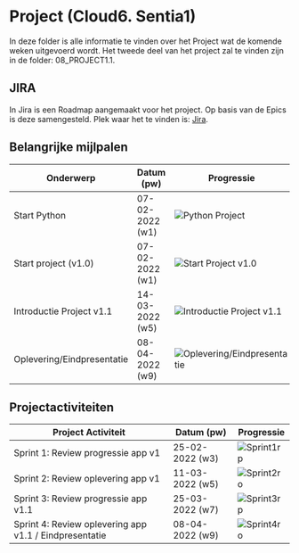 # Project (Cloud6. Sentia1)
In deze folder is alle informatie te vinden over het Project wat de komende weken uitgevoerd wordt. Het tweede deel van het project zal te vinden zijn in de folder: 08_PROJECT1.1.

## JIRA
In Jira is een Roadmap aangemaakt voor het project. Op basis van de Epics is deze samengesteld.
Plek waar het te vinden is: [Jira](https://techgroundscloud6q.atlassian.net/jira/software/projects/PCS/boards/5).

## Belangrijke mijlpalen
| **Onderwerp** | **Datum (pw)** | **Progressie** | **Done** |
| ------------- | -------------- | -------------- | -------- |
| Start Python | 07-02-2022 (w1) | ![Python Project](https://us-central1-progress-markdown.cloudfunctions.net/progress/100) | 8 februari 2022 |
| Start project (v1.0) | 07-02-2022 (w1) | ![Start Project v1.0](https://us-central1-progress-markdown.cloudfunctions.net/progress/100) | 7 februari 2022 |
| Introductie Project v1.1 | 14-03-2022 (w5) | ![Introductie Project v1.1](https://us-central1-progress-markdown.cloudfunctions.net/progress/0) | d.d. |
| Oplevering/Eindpresentatie | 08-04-2022 (w9) | ![Oplevering/Eindpresentatie](https://us-central1-progress-markdown.cloudfunctions.net/progress/0) | d.d. |

## Projectactiviteiten
| **Project Activiteit** | **Datum (pw)** | **Progressie** |
| ---------------------- | -------------- | -------------- |
| Sprint 1: Review progressie app v1 | 25-02-2022 (w3) | ![Sprint1rp](https://us-central1-progress-markdown.cloudfunctions.net/progress/0) |
| Sprint 2: Review oplevering app v1 | 11-03-2022 (w5) | ![Sprint2ro](https://us-central1-progress-markdown.cloudfunctions.net/progress/0) |
| Sprint 3: Review progressie app v1.1 | 25-03-2022 (w7) | ![Sprint3rp](https://us-central1-progress-markdown.cloudfunctions.net/progress/0) |
| Sprint 4: Review oplevering app v1.1 / Eindpresentatie | 08-04-2022 (w9)| ![Sprint4ro](https://us-central1-progress-markdown.cloudfunctions.net/progress/0) |
